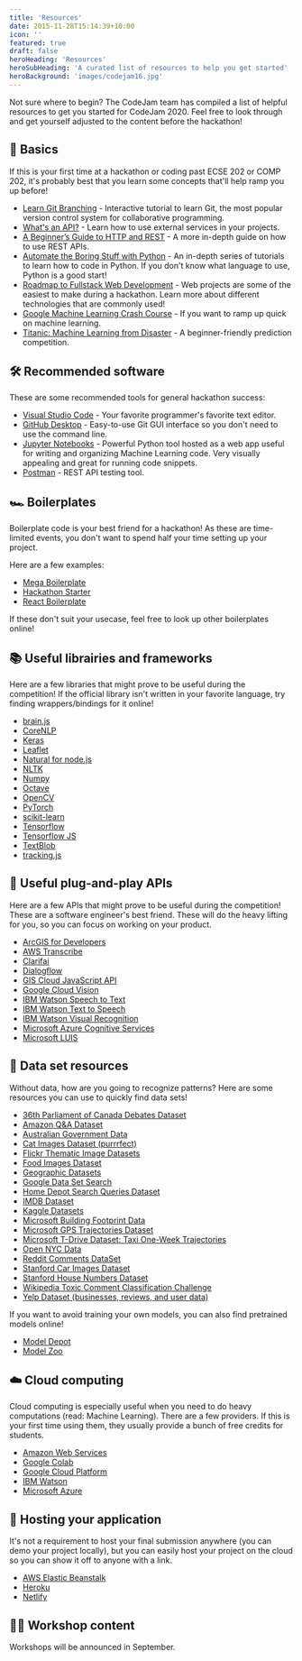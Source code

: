 ```yaml
---
title: 'Resources'
date: 2015-11-28T15:14:39+10:00
icon: ''
featured: true
draft: false
heroHeading: 'Resources'
heroSubHeading: 'A curated list of resources to help you get started'
heroBackground: 'images/codejam16.jpg'
---
```


Not sure where to begin? The CodeJam team has compiled a list of helpful resources to get you started for CodeJam 2020. Feel free to look through and get yourself adjusted to the content before the hackathon!

## 👶 Basics

If this is your first time at a hackathon or coding past ECSE 202 or COMP 202, it's probably best that you learn some concepts that'll help ramp you up before!

- [Learn Git Branching](https://learngitbranching.js.org/) - Interactive tutorial to learn Git, the most popular version control system for collaborative programming.
- [What's an API?](https://medium.freecodecamp.org/what-is-an-api-in-english-please-b880a3214a82) - Learn how to use external services in your projects.
- [A Beginner’s Guide to HTTP and REST](https://code.tutsplus.com/tutorials/a-beginners-guide-to-http-and-rest--net-16340) - A more in-depth guide on how to use REST APIs.
- [Automate the Boring Stuff with Python](https://automatetheboringstuff.com/) - An in-depth series of tutorials to learn how to code in Python. If you don't know what language to use, Python is a good start!
- [Roadmap to Fullstack Web Development](https://medium.com/codingthesmartway-com-blog/the-2018-roadmap-to-fullstack-web-development-8884ff02557a) - Web projects are some of the easiest to make during a hackathon. Learn more about different technologies that are commonly used!
- [Google Machine Learning Crash Course](https://developers.google.com/machine-learning/crash-course/ml-intro) - If you want to ramp up quick on machine learning.
- [Titanic: Machine Learning from Disaster](https://www.kaggle.com/c/titanic) - A beginner-friendly prediction competition.

## 🛠 Recommended software

These are some recommended tools for general hackathon success:

- [Visual Studio Code](https://code.visualstudio.com/) - Your favorite programmer's favorite text editor.
- [GitHub Desktop](https://desktop.github.com/) - Easy-to-use Git GUI interface so you don't need to use the command line.
- [Jupyter Notebooks](http://jupyter.org/install) - Powerful Python tool hosted as a web app useful for writing and organizing Machine Learning code. Very visually appealing and great for running code snippets.
- [Postman](https://www.getpostman.com/) - REST API testing tool.

## 🏎 Boilerplates

Boilerplate code is your best friend for a hackathon! As these are time-limited events, you don't want to spend half your time setting up your project.

Here are a few examples:

- [Mega Boilerplate](https://github.com/sahat/megaboilerplate)
- [Hackathon Starter](https://github.com/sahat/hackathon-starter)
- [React Boilerplate](https://github.com/react-boilerplate/react-boilerplate)

If these don't suit your usecase, feel free to look up other boilerplates online!

## 📚 Useful librairies and frameworks

Here are a few libraries that might prove to be useful during the competition! If the official library isn't written in your favorite language, try finding wrappers/bindings for it online!

- [brain.js](https://github.com/BrainJS/brain.js)
- [CoreNLP](https://github.com/stanfordnlp/CoreNLP)
- [Keras](https://keras.io/)
- [Leaflet](http://leafletjs.com/)
- [Natural for node.js](https://github.com/NaturalNode/natural)
- [NLTK](http://www.nltk.org/)
- [Numpy](http://www.numpy.org/)
- [Octave](https://www.gnu.org/software/octave/)
- [OpenCV](https://pypi.org/project/opencv-python/)
- [PyTorch](https://pytorch.org/)
- [scikit-learn](http://scikit-learn.org/stable/)
- [Tensorflow](https://www.tensorflow.org/tutorials/)
- [Tensorflow JS](https://js.tensorflow.org/)
- [TextBlob](http://textblob.readthedocs.org/)
- [tracking.js](https://trackingjs.com/)

## 🔌 Useful plug-and-play APIs

Here are a few APIs that might prove to be useful during the competition! These are a software engineer's best friend. These will do the heavy lifting for you, so you can focus on working on your product.

- [ArcGIS for Developers](https://developers.arcgis.com/)
- [AWS Transcribe](https://aws.amazon.com/transcribe/?hp=tile&so-exp=below)
- [Clarifai](https://www.clarifai.com/pricing)
- [Dialogflow](https://dialogflow.com/)
- [GIS Cloud JavaScript API](http://developers.giscloud.com/javascript-api/)
- [Google Cloud Vision](https://cloud.google.com/vision/)
- [IBM Watson Speech to Text](https://www.ibm.com/watson/services/speech-to-text/)
- [IBM Watson Text to Speech](https://www.ibm.com/watson/services/text-to-speech/)
- [IBM Watson Visual Recognition](https://www.ibm.com/watson/services/visual-recognition/)
- [Microsoft Azure Cognitive Services](https://azure.microsoft.com/en-ca/services/cognitive-services/)
- [Microsoft LUIS](https://www.luis.ai/)

## 🔢 Data set resources

Without data, how are you going to recognize patterns? Here are some resources you can use to quickly find data sets!

- [36th Parliament of Canada Debates Dataset](https://www.isi.edu/natural-language/download/hansard/)
- [Amazon Q&A Dataset](http://jmcauley.ucsd.edu/data/amazon/qa/)
- [Australian Government Data](https://data.gov.au/dataset)
- [Cat Images Dataset (purrrfect)](http://web.archive.org/web/20150520175645/http:/137.189.35.203/WebUI/CatDatabase/catData.html)
- [Flickr Thematic Image Datasets](http://people.csail.mit.edu/celiu/CVPR2010/FMD/index.html)
- [Food Images Dataset](http://www.vision.ee.ethz.ch/datasets_extra/food-101/)
- [Geographic Datasets](http://freegisdata.rtwilson.com/)
- [Google Data Set Search](https://toolbox.google.com/datasetsearch)
- [Home Depot Search Queries Dataset](https://www.kaggle.com/c/home-depot-product-search-relevance/data)
- [IMDB Dataset](http://ai.stanford.edu/~amaas/data/sentiment/)
- [Kaggle Datasets](https://www.kaggle.com/datasets)
- [Microsoft Building Footprint Data](https://wiki.openstreetmap.org/wiki/Microsoft_Building_Footprint_Data)
- [Microsoft GPS Trajectories Dataset](https://www.microsoft.com/en-us/download/details.aspx?id=52367&from=http%3A%2F%2Fresearch.microsoft.com%2Fen-us%2Fdownloads%2Fb16d359d-d164-469e-9fd4-daa38f2b2e13%2F)
- [Microsoft T-Drive Dataset: Taxi One-Week Trajectories](https://www.microsoft.com/en-us/research/publication/t-drive-trajectory-data-sample/)
- [Open NYC Data](https://opendata.cityofnewyork.us/)
- [Reddit Comments DataSet](https://github.com/linanqiu/reddit-dataset)
- [Stanford Car Images Dataset](http://ai.stanford.edu/~jkrause/cars/car_dataset.html)
- [Stanford House Numbers Dataset](http://ufldl.stanford.edu/housenumbers/)
- [Wikipedia Toxic Comment Classification Challenge](https://www.kaggle.com/c/jigsaw-toxic-comment-classification-challenge)
- [Yelp Dataset (businesses, reviews, and user data)](https://www.yelp.com/dataset)

If you want to avoid training your own models, you can also find pretrained models online!

- [Model Depot](https://modeldepot.io/)
- [Model Zoo](https://modelzoo.co/)

## ☁️ Cloud computing

Cloud computing is especially useful when you need to do heavy computations (read: Machine Learning). There are a few providers. If this is your first time using them, they usually provide a bunch of free credits for students.

- [Amazon Web Services](https://aws.amazon.com/machine-learning/)
- [Google Colab](https://colab.research.google.com/notebooks/welcome.ipynb)
- [Google Cloud Platform](https://cloud.google.com/products/ai/)
- [IBM Watson](https://www.ibm.com/analytics/machine-learning)
- [Microsoft Azure](https://azure.microsoft.com/en-ca/overview/machine-learning/)

## 🏡 Hosting your application

It's not a requirement to host your final submission anywhere (you can demo your project locally), but you can easily host your project on the cloud so you can show it off to anyone with a link.

- [AWS Elastic Beanstalk](https://aws.amazon.com/elasticbeanstalk/)
- [Heroku](https://www.heroku.com/)
- [Netlify](https://www.netlify.com/)

## 👩‍🏫 Workshop content

Workshops will be announced in September.
